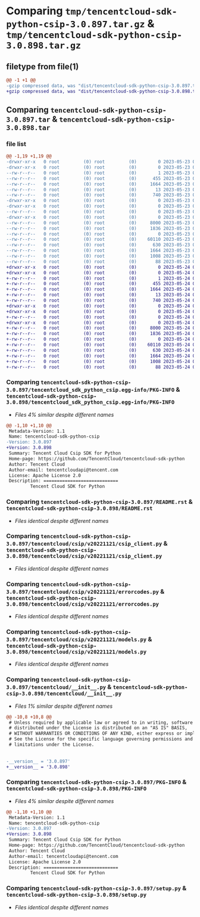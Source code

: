 # Comparing `tmp/tencentcloud-sdk-python-csip-3.0.897.tar.gz` & `tmp/tencentcloud-sdk-python-csip-3.0.898.tar.gz`

## filetype from file(1)

```diff
@@ -1 +1 @@
-gzip compressed data, was "dist/tencentcloud-sdk-python-csip-3.0.897.tar", last modified: Tue May 23 02:19:25 2023, max compression
+gzip compressed data, was "dist/tencentcloud-sdk-python-csip-3.0.898.tar", last modified: Wed May 24 01:53:51 2023, max compression
```

## Comparing `tencentcloud-sdk-python-csip-3.0.897.tar` & `tencentcloud-sdk-python-csip-3.0.898.tar`

### file list

```diff
@@ -1,19 +1,19 @@
-drwxr-xr-x   0 root         (0) root         (0)        0 2023-05-23 02:19:25.000000 tencentcloud-sdk-python-csip-3.0.897/
-drwxr-xr-x   0 root         (0) root         (0)        0 2023-05-23 02:19:25.000000 tencentcloud-sdk-python-csip-3.0.897/tencentcloud_sdk_python_csip.egg-info/
--rw-r--r--   0 root         (0) root         (0)        1 2023-05-23 02:19:25.000000 tencentcloud-sdk-python-csip-3.0.897/tencentcloud_sdk_python_csip.egg-info/dependency_links.txt
--rw-r--r--   0 root         (0) root         (0)      455 2023-05-23 02:19:25.000000 tencentcloud-sdk-python-csip-3.0.897/tencentcloud_sdk_python_csip.egg-info/SOURCES.txt
--rw-r--r--   0 root         (0) root         (0)     1664 2023-05-23 02:19:25.000000 tencentcloud-sdk-python-csip-3.0.897/tencentcloud_sdk_python_csip.egg-info/PKG-INFO
--rw-r--r--   0 root         (0) root         (0)       13 2023-05-23 02:19:25.000000 tencentcloud-sdk-python-csip-3.0.897/tencentcloud_sdk_python_csip.egg-info/top_level.txt
--rw-r--r--   0 root         (0) root         (0)      740 2023-05-23 02:19:25.000000 tencentcloud-sdk-python-csip-3.0.897/README.rst
-drwxr-xr-x   0 root         (0) root         (0)        0 2023-05-23 02:19:25.000000 tencentcloud-sdk-python-csip-3.0.897/tencentcloud/
-drwxr-xr-x   0 root         (0) root         (0)        0 2023-05-23 02:19:25.000000 tencentcloud-sdk-python-csip-3.0.897/tencentcloud/csip/
--rw-r--r--   0 root         (0) root         (0)        0 2023-05-23 02:19:25.000000 tencentcloud-sdk-python-csip-3.0.897/tencentcloud/csip/__init__.py
-drwxr-xr-x   0 root         (0) root         (0)        0 2023-05-23 02:19:25.000000 tencentcloud-sdk-python-csip-3.0.897/tencentcloud/csip/v20221121/
--rw-r--r--   0 root         (0) root         (0)     8000 2023-05-23 02:19:25.000000 tencentcloud-sdk-python-csip-3.0.897/tencentcloud/csip/v20221121/csip_client.py
--rw-r--r--   0 root         (0) root         (0)     1836 2023-05-23 02:19:25.000000 tencentcloud-sdk-python-csip-3.0.897/tencentcloud/csip/v20221121/errorcodes.py
--rw-r--r--   0 root         (0) root         (0)        0 2023-05-23 02:19:25.000000 tencentcloud-sdk-python-csip-3.0.897/tencentcloud/csip/v20221121/__init__.py
--rw-r--r--   0 root         (0) root         (0)    60110 2023-05-23 02:19:25.000000 tencentcloud-sdk-python-csip-3.0.897/tencentcloud/csip/v20221121/models.py
--rw-r--r--   0 root         (0) root         (0)      630 2023-05-23 02:19:25.000000 tencentcloud-sdk-python-csip-3.0.897/tencentcloud/__init__.py
--rw-r--r--   0 root         (0) root         (0)     1664 2023-05-23 02:19:25.000000 tencentcloud-sdk-python-csip-3.0.897/PKG-INFO
--rw-r--r--   0 root         (0) root         (0)     1008 2023-05-23 02:19:25.000000 tencentcloud-sdk-python-csip-3.0.897/setup.py
--rw-r--r--   0 root         (0) root         (0)       88 2023-05-23 02:19:25.000000 tencentcloud-sdk-python-csip-3.0.897/setup.cfg
+drwxr-xr-x   0 root         (0) root         (0)        0 2023-05-24 01:53:51.000000 tencentcloud-sdk-python-csip-3.0.898/
+drwxr-xr-x   0 root         (0) root         (0)        0 2023-05-24 01:53:51.000000 tencentcloud-sdk-python-csip-3.0.898/tencentcloud_sdk_python_csip.egg-info/
+-rw-r--r--   0 root         (0) root         (0)        1 2023-05-24 01:53:51.000000 tencentcloud-sdk-python-csip-3.0.898/tencentcloud_sdk_python_csip.egg-info/dependency_links.txt
+-rw-r--r--   0 root         (0) root         (0)      455 2023-05-24 01:53:51.000000 tencentcloud-sdk-python-csip-3.0.898/tencentcloud_sdk_python_csip.egg-info/SOURCES.txt
+-rw-r--r--   0 root         (0) root         (0)     1664 2023-05-24 01:53:51.000000 tencentcloud-sdk-python-csip-3.0.898/tencentcloud_sdk_python_csip.egg-info/PKG-INFO
+-rw-r--r--   0 root         (0) root         (0)       13 2023-05-24 01:53:51.000000 tencentcloud-sdk-python-csip-3.0.898/tencentcloud_sdk_python_csip.egg-info/top_level.txt
+-rw-r--r--   0 root         (0) root         (0)      740 2023-05-24 01:53:51.000000 tencentcloud-sdk-python-csip-3.0.898/README.rst
+drwxr-xr-x   0 root         (0) root         (0)        0 2023-05-24 01:53:51.000000 tencentcloud-sdk-python-csip-3.0.898/tencentcloud/
+drwxr-xr-x   0 root         (0) root         (0)        0 2023-05-24 01:53:51.000000 tencentcloud-sdk-python-csip-3.0.898/tencentcloud/csip/
+-rw-r--r--   0 root         (0) root         (0)        0 2023-05-24 01:53:51.000000 tencentcloud-sdk-python-csip-3.0.898/tencentcloud/csip/__init__.py
+drwxr-xr-x   0 root         (0) root         (0)        0 2023-05-24 01:53:51.000000 tencentcloud-sdk-python-csip-3.0.898/tencentcloud/csip/v20221121/
+-rw-r--r--   0 root         (0) root         (0)     8000 2023-05-24 01:53:51.000000 tencentcloud-sdk-python-csip-3.0.898/tencentcloud/csip/v20221121/csip_client.py
+-rw-r--r--   0 root         (0) root         (0)     1836 2023-05-24 01:53:51.000000 tencentcloud-sdk-python-csip-3.0.898/tencentcloud/csip/v20221121/errorcodes.py
+-rw-r--r--   0 root         (0) root         (0)        0 2023-05-24 01:53:51.000000 tencentcloud-sdk-python-csip-3.0.898/tencentcloud/csip/v20221121/__init__.py
+-rw-r--r--   0 root         (0) root         (0)    60110 2023-05-24 01:53:51.000000 tencentcloud-sdk-python-csip-3.0.898/tencentcloud/csip/v20221121/models.py
+-rw-r--r--   0 root         (0) root         (0)      630 2023-05-24 01:53:51.000000 tencentcloud-sdk-python-csip-3.0.898/tencentcloud/__init__.py
+-rw-r--r--   0 root         (0) root         (0)     1664 2023-05-24 01:53:51.000000 tencentcloud-sdk-python-csip-3.0.898/PKG-INFO
+-rw-r--r--   0 root         (0) root         (0)     1008 2023-05-24 01:53:51.000000 tencentcloud-sdk-python-csip-3.0.898/setup.py
+-rw-r--r--   0 root         (0) root         (0)       88 2023-05-24 01:53:51.000000 tencentcloud-sdk-python-csip-3.0.898/setup.cfg
```

### Comparing `tencentcloud-sdk-python-csip-3.0.897/tencentcloud_sdk_python_csip.egg-info/PKG-INFO` & `tencentcloud-sdk-python-csip-3.0.898/tencentcloud_sdk_python_csip.egg-info/PKG-INFO`

 * *Files 4% similar despite different names*

```diff
@@ -1,10 +1,10 @@
 Metadata-Version: 1.1
 Name: tencentcloud-sdk-python-csip
-Version: 3.0.897
+Version: 3.0.898
 Summary: Tencent Cloud Csip SDK for Python
 Home-page: https://github.com/TencentCloud/tencentcloud-sdk-python
 Author: Tencent Cloud
 Author-email: tencentcloudapi@tencent.com
 License: Apache License 2.0
 Description: ============================
         Tencent Cloud SDK for Python
```

### Comparing `tencentcloud-sdk-python-csip-3.0.897/README.rst` & `tencentcloud-sdk-python-csip-3.0.898/README.rst`

 * *Files identical despite different names*

### Comparing `tencentcloud-sdk-python-csip-3.0.897/tencentcloud/csip/v20221121/csip_client.py` & `tencentcloud-sdk-python-csip-3.0.898/tencentcloud/csip/v20221121/csip_client.py`

 * *Files identical despite different names*

### Comparing `tencentcloud-sdk-python-csip-3.0.897/tencentcloud/csip/v20221121/errorcodes.py` & `tencentcloud-sdk-python-csip-3.0.898/tencentcloud/csip/v20221121/errorcodes.py`

 * *Files identical despite different names*

### Comparing `tencentcloud-sdk-python-csip-3.0.897/tencentcloud/csip/v20221121/models.py` & `tencentcloud-sdk-python-csip-3.0.898/tencentcloud/csip/v20221121/models.py`

 * *Files identical despite different names*

### Comparing `tencentcloud-sdk-python-csip-3.0.897/tencentcloud/__init__.py` & `tencentcloud-sdk-python-csip-3.0.898/tencentcloud/__init__.py`

 * *Files 1% similar despite different names*

```diff
@@ -10,8 +10,8 @@
 # Unless required by applicable law or agreed to in writing, software
 # distributed under the License is distributed on an "AS IS" BASIS,
 # WITHOUT WARRANTIES OR CONDITIONS OF ANY KIND, either express or implied.
 # See the License for the specific language governing permissions and
 # limitations under the License.
 
 
-__version__ = '3.0.897'
+__version__ = '3.0.898'
```

### Comparing `tencentcloud-sdk-python-csip-3.0.897/PKG-INFO` & `tencentcloud-sdk-python-csip-3.0.898/PKG-INFO`

 * *Files 4% similar despite different names*

```diff
@@ -1,10 +1,10 @@
 Metadata-Version: 1.1
 Name: tencentcloud-sdk-python-csip
-Version: 3.0.897
+Version: 3.0.898
 Summary: Tencent Cloud Csip SDK for Python
 Home-page: https://github.com/TencentCloud/tencentcloud-sdk-python
 Author: Tencent Cloud
 Author-email: tencentcloudapi@tencent.com
 License: Apache License 2.0
 Description: ============================
         Tencent Cloud SDK for Python
```

### Comparing `tencentcloud-sdk-python-csip-3.0.897/setup.py` & `tencentcloud-sdk-python-csip-3.0.898/setup.py`

 * *Files identical despite different names*

